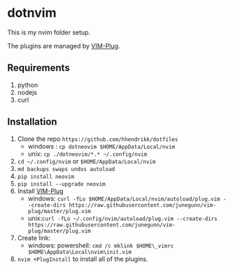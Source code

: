 # dotnvim

This is my nvim folder setup.

The plugins are managed by [VIM-Plug](https://github.com/junegunn/vim-plug).

## Requirements
1. python
2. nodejs
3. curl

## Installation

1. Clone the repo `https://github.com/hhendrikk/dotfiles`
   - windows : `cp dotneovim $HOME/AppData/Local/nvim`
   - unix: `cp ./dotneovim/*.* ~/.config/nvim`
2. `cd ~/.config/nvim` or `$HOME/AppData/Local/nvim`
3. `md backups swaps undos autoload`
4. `pip install neovim`
5. `pip install --upgrade neovim`
6. Install [VIM-Plug](https://github.com/junegunn/vim-plug)
   - windows: `curl -fLo $HOME/AppData/Local/nvim/autoload/plug.vim --create-dirs https://raw.githubusercontent.com/junegunn/vim-plug/master/plug.vim`
   - unix:`curl -fLo ~/.config/nvim/autoload/plug.vim --create-dirs https://raw.githubusercontent.com/junegunn/vim-plug/master/plug.vim`
7. Create link:
   - windows: 
     powershell: `cmd /c mklink $HOME\_vimrc $HOME\AppData\Local\nvim\init.vim`
8. `nvim +PlugInstall` to install all of the plugins.
